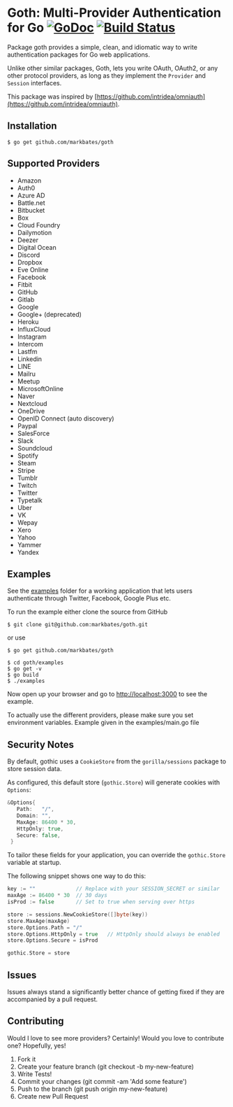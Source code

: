 # Goth: Multi-Provider Authentication for Go [![GoDoc](https://godoc.org/github.com/markbates/goth?status.svg)](https://godoc.org/github.com/markbates/goth) [![Build Status](https://travis-ci.org/markbates/goth.svg)](https://travis-ci.org/markbates/goth)

Package goth provides a simple, clean, and idiomatic way to write authentication
packages for Go web applications.

Unlike other similar packages, Goth, lets you write OAuth, OAuth2, or any other
protocol providers, as long as they implement the `Provider` and `Session` interfaces.

This package was inspired by [https://github.com/intridea/omniauth](https://github.com/intridea/omniauth).

## Installation

```text
$ go get github.com/markbates/goth
```

## Supported Providers

* Amazon
* Auth0
* Azure AD
* Battle.net
* Bitbucket
* Box
* Cloud Foundry
* Dailymotion
* Deezer
* Digital Ocean
* Discord
* Dropbox
* Eve Online
* Facebook
* Fitbit
* GitHub
* Gitlab
* Google
* Google+ (deprecated)
* Heroku
* InfluxCloud
* Instagram
* Intercom
* Lastfm
* Linkedin
* LINE
* Mailru
* Meetup
* MicrosoftOnline
* Naver
* Nextcloud
* OneDrive
* OpenID Connect (auto discovery)
* Paypal
* SalesForce
* Slack
* Soundcloud
* Spotify
* Steam
* Stripe
* Tumblr
* Twitch
* Twitter
* Typetalk
* Uber
* VK
* Wepay
* Xero
* Yahoo
* Yammer
* Yandex

## Examples

See the [examples](examples) folder for a working application that lets users authenticate
through Twitter, Facebook, Google Plus etc.

To run the example either clone the source from GitHub

```text
$ git clone git@github.com:markbates/goth.git
```
or use
```text
$ go get github.com/markbates/goth
```
```text
$ cd goth/examples
$ go get -v
$ go build
$ ./examples
```

Now open up your browser and go to [http://localhost:3000](http://localhost:3000) to see the example.

To actually use the different providers, please make sure you set environment variables. Example given in the examples/main.go file

## Security Notes

By default, gothic uses a `CookieStore` from the `gorilla/sessions` package to store session data.

As configured, this default store (`gothic.Store`) will generate cookies with `Options`:

```go
&Options{
   Path:   "/",
   Domain: "",
   MaxAge: 86400 * 30,
   HttpOnly: true,
   Secure: false,
 }
```

To tailor these fields for your application, you can override the `gothic.Store` variable at startup.

The following snippet shows one way to do this:

```go
key := ""             // Replace with your SESSION_SECRET or similar
maxAge := 86400 * 30  // 30 days
isProd := false       // Set to true when serving over https

store := sessions.NewCookieStore([]byte(key))
store.MaxAge(maxAge)
store.Options.Path = "/"
store.Options.HttpOnly = true   // HttpOnly should always be enabled
store.Options.Secure = isProd

gothic.Store = store
```

## Issues

Issues always stand a significantly better chance of getting fixed if they are accompanied by a
pull request.

## Contributing

Would I love to see more providers? Certainly! Would you love to contribute one? Hopefully, yes!

1. Fork it
2. Create your feature branch (git checkout -b my-new-feature)
3. Write Tests!
4. Commit your changes (git commit -am 'Add some feature')
5. Push to the branch (git push origin my-new-feature)
6. Create new Pull Request

